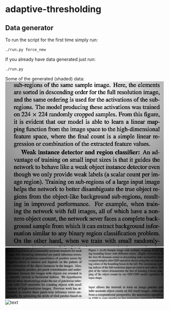 # adaptive-thresholding

## Data generator

To run the script for the first time simply run:
```bash
./run.py force_new
```

If you already have data generated just run:
```bash
./run.py
```


Some of the generated (shaded) data:
![text](data/example_data/17_358_180_7.png)
![text](data/example_data/406_830_250_4.png)
![text](experiments/gif3.gif)

